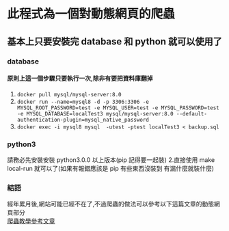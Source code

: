 # 此程式為一個對動態網頁的爬蟲

## 基本上只要安裝完 database 和 python 就可以使用了

### database

#### 原則上這一個步驟只要執行一次,除非有要把資料庫翻掉

1. `docker pull mysql/mysql-server:8.0`
2. `docker run --name=mysql8 -d -p 3306:3306 -e MYSQL_ROOT_PASSWORD=test -e MYSQL_USER=test -e MYSQL_PASSWORD=test -e MYSQL_DATABASE=localTest3 mysql/mysql-server:8.0 --default-authentication-plugin=mysql_native_password`
3. `docker exec -i mysql8 mysql  -utest -ptest localTest3 < backup.sql`

### python3

請務必先安裝安裝 python3.0.0 以上版本(pip 記得要一起裝) 2.直接使用 make local-run 就可以了(如果有報錯應該是 pip 有些東西沒裝到 有漏什麼就裝什麼)


### 結語
經年累月後,網站可能已經不在了,不過爬蟲的做法可以參考以下這篇文章的動態網頁部分  
[爬蟲教學參考文章](https://ithelp.ithome.com.tw/articles/10282931)  
